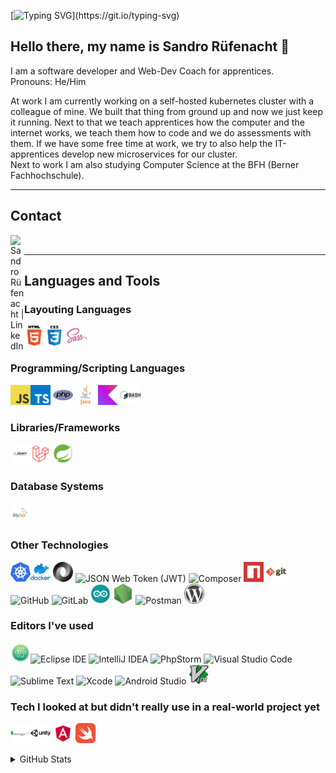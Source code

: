 
<!--
**Ruesa18/Ruesa18** is a ✨ _special_ ✨ repository because its `README.md` (this file) appears on your GitHub profile.

Here are some ideas to get you started:

- 🔭 I’m currently working on ...
- 🌱 I’m currently learning ...
- 👯 I’m looking to collaborate on ...
- 🤔 I’m looking for help with ...
- 💬 Ask me about ...
- 📫 How to reach me: ...
- 😄 Pronouns: ...
- ⚡ Fun fact: ...
-->

[![Typing SVG](https://readme-typing-svg.herokuapp.com/?color=168011&center=true&vCenter=true&width=600&lines=Hello+there,+my+name+is+Sandro+Rüfenacht+👋;+Welcome+to+my+Profile!)](https://git.io/typing-svg)

## Hello there, my name is Sandro Rüfenacht 👋
I am a software developer and Web-Dev Coach for apprentices.<br>
Pronouns: He/Him

At work I am currently working on a self-hosted kubernetes cluster with a colleague of mine. We built that thing from ground up and now we just keep it running. Next to that we teach apprentices how the computer and the internet works, we teach them how to code and we do assessments with them. If we have some free time at work, we try to also help the IT-apprentices develop new microservices for our cluster.<br>
Next to work I am also studying Computer Science at the BFH (Berner Fachhochschule).<br>

<hr>

## Contact
[<img align="left" alt="Sandro Rüfenacht | LinkedIn" width="22px" src="https://simpleicons.org/icons/linkedin.svg" />][linkedin] <br>
<hr>

## Languages and Tools
<!-- Icons from: https://simpleicons.org/ -->
### Layouting Languages
<img src="https://raw.githubusercontent.com/github/explore/80688e429a7d4ef2fca1e82350fe8e3517d3494d/topics/html/html.png" height="32" width="32" alt="HTML"><img src="https://raw.githubusercontent.com/github/explore/80688e429a7d4ef2fca1e82350fe8e3517d3494d/topics/css/css.png" height="32" width="32" alt="CSS">
<img src="https://raw.githubusercontent.com/github/explore/80688e429a7d4ef2fca1e82350fe8e3517d3494d/topics/sass/sass.png" height="32" width="32" alt="Sass">

### Programming/Scripting Languages
<img src="https://raw.githubusercontent.com/github/explore/80688e429a7d4ef2fca1e82350fe8e3517d3494d/topics/javascript/javascript.png" height="32" width="32" alt="JavaScript"><img src="https://raw.githubusercontent.com/github/explore/80688e429a7d4ef2fca1e82350fe8e3517d3494d/topics/typescript/typescript.png" height="32" width="32" alt="TypeScript">
<img src="https://raw.githubusercontent.com/github/explore/ccc16358ac4530c6a69b1b80c7223cd2744dea83/topics/php/php.png" height="32" width="32" alt="PHP">
<img src="https://raw.githubusercontent.com/github/explore/80688e429a7d4ef2fca1e82350fe8e3517d3494d/topics/java/java.png" height="32" width="32" alt="Java">
<img src="https://raw.githubusercontent.com/github/explore/80688e429a7d4ef2fca1e82350fe8e3517d3494d/topics/kotlin/kotlin.png" height="32" width="32" alt="Kotlin">
<img src="https://raw.githubusercontent.com/github/explore/80688e429a7d4ef2fca1e82350fe8e3517d3494d/topics/bash/bash.png" height="32" width="32" alt="Bash">

### Libraries/Frameworks
<img src="https://raw.githubusercontent.com/github/explore/80688e429a7d4ef2fca1e82350fe8e3517d3494d/topics/jquery/jquery.png" height="32" width="32" alt="JQuery"><img src="https://raw.githubusercontent.com/github/explore/56a826d05cf762b2b50ecbe7d492a839b04f3fbf/topics/laravel/laravel.png" height="32" width="32" alt="Laravel">
<img src="https://raw.githubusercontent.com/github/explore/80688e429a7d4ef2fca1e82350fe8e3517d3494d/topics/spring-boot/spring-boot.png" height="32" width="32" alt="Spring">

### Database Systems
<img src="https://raw.githubusercontent.com/github/explore/80688e429a7d4ef2fca1e82350fe8e3517d3494d/topics/mysql/mysql.png" height="32" width="32" alt="MySQL">

### Other Technologies
<img src="https://raw.githubusercontent.com/github/explore/80688e429a7d4ef2fca1e82350fe8e3517d3494d/topics/kubernetes/kubernetes.png" height="32" width="32" alt="Kubernetes"><img src="https://raw.githubusercontent.com/github/explore/80688e429a7d4ef2fca1e82350fe8e3517d3494d/topics/docker/docker.png" height="32" width="32" alt="Docker">
<img src="https://raw.githubusercontent.com/github/explore/80688e429a7d4ef2fca1e82350fe8e3517d3494d/topics/json/json.png" height="32" width="32" alt="JSON">
<img src="https://jwt.io/img/pic_logo.svg" height="32" width="32" alt="JSON Web Token (JWT)">
<img src="https://getcomposer.org/img/logo-composer-transparent.png" height="32" width="32" alt="Composer">
<img src="https://raw.githubusercontent.com/github/explore/80688e429a7d4ef2fca1e82350fe8e3517d3494d/topics/npm/npm.png" height="32" width="32" alt="npm">
<img src="https://raw.githubusercontent.com/github/explore/80688e429a7d4ef2fca1e82350fe8e3517d3494d/topics/git/git.png" height="32" width="32" alt="Git">
<img src="https://github.githubassets.com/images/modules/logos_page/GitHub-Mark.png" height="32" width="32" alt="GitHub">
<img src="https://about.gitlab.com/images/press/logo/png/gitlab-logo-white-stacked-rgb.png" height="32" width="32" alt="GitLab">
<img src="https://raw.githubusercontent.com/github/explore/80688e429a7d4ef2fca1e82350fe8e3517d3494d/topics/arduino/arduino.png" height="32" width="32" alt="Arduino">
<img src="https://raw.githubusercontent.com/github/explore/80688e429a7d4ef2fca1e82350fe8e3517d3494d/topics/nodejs/nodejs.png" height="32" width="32" alt="Node.js">
<img src="https://assets.getpostman.com/common-share/postman-logo-horizontal-320x132.png" height="32" alt="Postman">
<img src="https://raw.githubusercontent.com/github/explore/80688e429a7d4ef2fca1e82350fe8e3517d3494d/topics/wordpress/wordpress.png" height="32" width="32" alt="WordPress">

### Editors I've used
<img src="https://raw.githubusercontent.com/github/explore/80688e429a7d4ef2fca1e82350fe8e3517d3494d/topics/atom/atom.png" height="32" width="32" alt="Atom"><img src="https://www.eclipse.org/org/artwork/images/eclipse_ide_logo.png" height="32" alt="Eclipse IDE">
<img src="https://www.jetbrains.com/idea/img/idea-edu.svg" height="32" width="32" alt="IntelliJ IDEA">
<img src="https://resources.jetbrains.com/storage/products/phpstorm/img/meta/phpstorm_logo_300x300.png" height="32" width="32" alt="PhpStorm">
<img src="https://visualstudio.microsoft.com/wp-content/uploads/2019/09/vs-code-responsive-01-1.png" height="32" width="32" alt="Visual Studio Code">
<img src="https://www.sublimehq.com/images/sublime_text.png" height="32" width="32" alt="Sublime Text">
<img src="https://developer.apple.com/assets/elements/icons/xcode-12/xcode-12-96x96.png" height="32" width="32" alt="Xcode">
<img src="https://developer.android.com/studio/images/studio-icon-preview.svg" height="32" width="32" alt="Android Studio">
<img src="https://raw.githubusercontent.com/github/explore/80688e429a7d4ef2fca1e82350fe8e3517d3494d/topics/vim/vim.png" height="32" width="32" alt="Vim">

### Tech I looked at but didn't really use in a real-world project yet
<img src="https://raw.githubusercontent.com/github/explore/80688e429a7d4ef2fca1e82350fe8e3517d3494d/topics/mongodb/mongodb.png" height="32" width="32" alt="MongoDB"><img src="https://raw.githubusercontent.com/github/explore/80688e429a7d4ef2fca1e82350fe8e3517d3494d/topics/unity/unity.png" height="32" width="32" alt="Unity">
<img src="https://raw.githubusercontent.com/github/explore/80688e429a7d4ef2fca1e82350fe8e3517d3494d/topics/angular/angular.png" height="32" width="32" alt="Angular">
<img src="https://raw.githubusercontent.com/github/explore/80688e429a7d4ef2fca1e82350fe8e3517d3494d/topics/swift/swift.png" height="32" width="32" alt="Swift">

<details>
  <summary>GitHub Stats</summary>

  <img alt="Sandro's GitHub Stats" src="https://github-readme-stats.vercel.app/api?username=Ruesa18&show_icons=true&theme=tokyonight&hide_border=true"/>
</details>

[linkedin]: https://ch.linkedin.com/in/sandro-r%C3%BCfenacht
